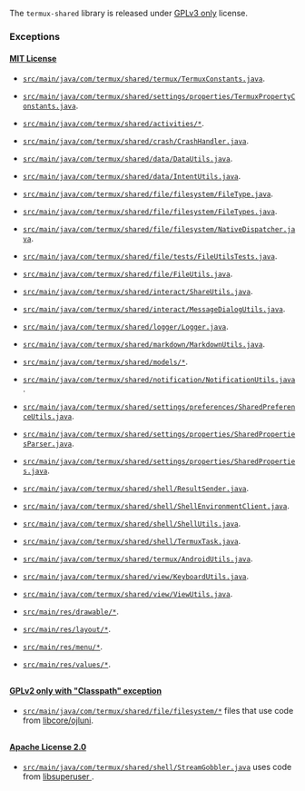 The `termux-shared` library is released under [GPLv3 only](https://www.gnu.org/licenses/gpl-3.0.html) license.

### Exceptions

#### [MIT License](https://opensource.org/licenses/MIT)

- [`src/main/java/com/termux/shared/termux/TermuxConstants.java`](src/main/java/com/termux/shared/termux/TermuxConstants.java).
- [`src/main/java/com/termux/shared/settings/properties/TermuxPropertyConstants.java`](src/main/java/com/termux/shared/settings/properties/TermuxPropertyConstants.java).

- [`src/main/java/com/termux/shared/activities/*`](src/main/java/com/termux/shared/activities).

- [`src/main/java/com/termux/shared/crash/CrashHandler.java`](src/main/java/com/termux/shared/crash/CrashHandler.java).

- [`src/main/java/com/termux/shared/data/DataUtils.java`](src/main/java/com/termux/shared/data/DataUtils.java).
- [`src/main/java/com/termux/shared/data/IntentUtils.java`](src/main/java/com/termux/shared/data/IntentUtils.java).

- [`src/main/java/com/termux/shared/file/filesystem/FileType.java`](src/main/java/com/termux/shared/file/filesystem/FileType.java).
- [`src/main/java/com/termux/shared/file/filesystem/FileTypes.java`](src/main/java/com/termux/shared/file/filesystem/FileTypes.java).
- [`src/main/java/com/termux/shared/file/filesystem/NativeDispatcher.java`](src/main/java/com/termux/shared/file/filesystem/NativeDispatcher.java).
- [`src/main/java/com/termux/shared/file/tests/FileUtilsTests.java`](src/main/java/com/termux/shared/file/tests/FileUtilsTests.java).
- [`src/main/java/com/termux/shared/file/FileUtils.java`](src/main/java/com/termux/shared/file/FileUtils.java).

- [`src/main/java/com/termux/shared/interact/ShareUtils.java`](src/main/java/com/termux/shared/interact/ShareUtils.java).
- [`src/main/java/com/termux/shared/interact/MessageDialogUtils.java`](src/main/java/com/termux/shared/interact/MessageDialogUtils.java).

- [`src/main/java/com/termux/shared/logger/Logger.java`](src/main/java/com/termux/shared/logger/Logger.java).

- [`src/main/java/com/termux/shared/markdown/MarkdownUtils.java`](src/main/java/com/termux/shared/markdown/MarkdownUtils.java).

- [`src/main/java/com/termux/shared/models/*`](src/main/java/com/termux/shared/models).

- [`src/main/java/com/termux/shared/notification/NotificationUtils.java`](src/main/java/com/termux/shared/notification/NotificationUtils.java).

- [`src/main/java/com/termux/shared/settings/preferences/SharedPreferenceUtils.java`](src/main/java/com/termux/shared/settings/preferences/SharedPreferenceUtils.java).

- [`src/main/java/com/termux/shared/settings/properties/SharedPropertiesParser.java`](src/main/java/com/termux/shared/settings/properties/SharedPropertiesParser.java).
- [`src/main/java/com/termux/shared/settings/properties/SharedProperties.java`](src/main/java/com/termux/shared/settings/properties/SharedProperties.java).

- [`src/main/java/com/termux/shared/shell/ResultSender.java`](src/main/java/com/termux/shared/shell/ResultSender.java).
- [`src/main/java/com/termux/shared/shell/ShellEnvironmentClient.java`](src/main/java/com/termux/shared/shell/ShellEnvironmentClient.java).
- [`src/main/java/com/termux/shared/shell/ShellUtils.java`](src/main/java/com/termux/shared/shell/ShellUtils.java).
- [`src/main/java/com/termux/shared/shell/TermuxTask.java`](src/main/java/com/termux/shared/shell/TermuxTask.java).

- [`src/main/java/com/termux/shared/termux/AndroidUtils.java`](src/main/java/com/termux/shared/termux/AndroidUtils.java).

- [`src/main/java/com/termux/shared/view/KeyboardUtils.java`](src/main/java/com/termux/shared/view/KeyboardUtils.java).
- [`src/main/java/com/termux/shared/view/ViewUtils.java`](src/main/java/com/termux/shared/view/ViewUtils.java).

- [`src/main/res/drawable/*`](src/main/res/drawable).
- [`src/main/res/layout/*`](src/main/res/layout).
- [`src/main/res/menu/*`](src/main/res/menu).
- [`src/main/res/values/*`](src/main/res/values).
##


#### [GPLv2 only with "Classpath" exception](https://openjdk.java.net/legal/gplv2+ce.html)

- [`src/main/java/com/termux/shared/file/filesystem/*`](src/main/java/com/termux/shared/file/filesystem) files that use code from [libcore/ojluni](https://cs.android.com/android/platform/superproject/+/android-11.0.0_r3:libcore/ojluni/).
##


#### [Apache License 2.0](https://www.apache.org/licenses/LICENSE-2.0)

- [`src/main/java/com/termux/shared/shell/StreamGobbler.java`](src/main/java/com/termux/shared/shell/StreamGobbler.java) uses code from [libsuperuser ](https://github.com/Chainfire/libsuperuser).
##
